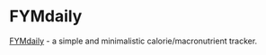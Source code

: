 # FYMdaily

[FYMdaily](https://fymdaily.herokuapp.com) - a simple and minimalistic calorie/macronutrient tracker.